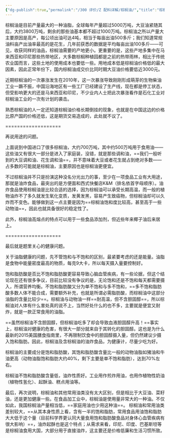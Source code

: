 ```yaml
---
{"dg-publish":true,"permalink":"/300 评价/Z 配料详解/棕榈油/","title":"棕榈油","created":"2024-01-25T18:45:04.000+08:00","updated":"2024-01-25T18:45:04.000+08:00"}
---
```



棕榈油是目前产量最大的一种油脂，全球每年产量超过5000万吨，大豆油紧随其后，大约3800万吨，剩余的那些油基本都不超过1000万吨。棕榈油之所以产量大主要原因是高产，每公顷出油可达4吨，相当于每亩出油500多斤；我们知道常规油料亩产出油率最高的是花生，几年前获悉的数据是平均每亩出油100多斤——可见，收获同样的油品，棕榈油需要的产地更小。更重要的是，这些产地多集中在马来西亚和印尼那些热带地区，大多数棕榈种植园都是之前的热带雨林，相比于传统农业国而言，这些土地的使用成本也要低一些。用地成本低是棕榈油价格低的最大因素，因此正常年份下，国内棕榈油成交价比同时期大豆油价格要低近3000元。

近期棕榈油的一次暴涨发生在2010年，这一次暴涨导致刚刚形成萌芽的生物柴油工业一蹶不振，中国沿海地区有一些工厂已经建设了生产线，现在都是停工状态，但受影响更大的还是马来西亚和印尼，不少业内人士把此次暴涨看作是石化工业对棕榈油工业的一次有计划的袭击。

熟悉棕榈油的人一定还知道棕榈油价格长期倒挂的现象，也就是在中国这边的价格比原产国的价格还低，这是期货交易造成的，此处就不议了。

===================

再说用途的问题。

上面说到中国进口了很多棕榈油，大约700万吨，其中约500万吨用于食用油——这些油又有很大一部分是进入了家庭装，没错，就是那些调和油，==我们一般听到的大豆调和油、花生调和油==，并不意味着大豆或者花生就占到绝对多数——占多数的可能就是棕榈油，主要原因也是棕榈油更便宜。

不过棕榈油并不只是扮演这种没名分光出力的事，至少在一项食品工业有大用途，那就是油炸食品，最突出的是方便面和西式快餐店K&M（排名依首字母顺序）。油炸食品使用棕榈油是比较合适的选择，因为棕榈油可以承受长期高温，而一般的植物油炸不了多久就发生氧化变质，发黄发黑，容易产生致癌物，但棕榈油却可以久炸而不变色。能够做到这一点主要是因为==棕榈油饱和度比较高，甚至高于一些动物油==，因此也就具备很好的稳定性了。

此外，棕榈油高熔点的特点可以用于一些食品添加剂，但近些年来椰子油后来居上。

===================

最后就是题里关心的健康问题。

关于油脂健康的问题，先不管饱和与不饱和的区别，最紧要考虑的还是能量。油脂是食物中能量密度最高的物质，每克9大卡，所以每天摄入量要控制好。

饱和脂肪酸是否比不饱和脂肪酸更容易导致心脑血管疾病，有一些论据，但这个结论现在还有很多争议，目前比较没有争议的是，无论饱和还是不饱和每天都需要摄入，所谓营养均衡。不饱和脂肪酸又分为单不饱和与多不饱和，==多不饱和脂肪酸多数人体不能合成，需要额外补充，也就是所谓必需脂肪酸，而棕榈油中这部分油脂的含量比较少==。棕榈油与动物油一样==耐高温，但不含胆固醇==，所以棕榈油对人体有什么害处真的说不上，当然好处什么的也不多，主要就是便宜又耐炸，就是一款正常食用的油脂。

==虽然棕榈油不含胆固醇，但棕榈油吃多了却会导致血液胆固醇升高！==事实上，棕榈油对健康的危害，有很大一部分就来自于其转化的胆固醇。这也是为什么最新的2015美国膳食指南里，不再限制饮食中的胆固醇摄入量，但仍然建议少摄入饱和脂肪。因此，棕榈油及含棕榈油的油炸食品，为健康计，尽量少吃为好。

棕榈油的主要成分是饱和脂肪酸，其饱和脂肪酸含量比一般的动物油脂如猪油和牛油更高（动物油脂饱和脂肪大约40%，剩下主要是单不饱和脂肪），达到70%左右。

棕榈油不饱和脂肪酸含量低，油炸性质好。工业用作煎炸用油，也用作植物性奶油（植物性氢化）、起酥油、糕点用油等。

最后，再次说明，棕榈油和其他常用油类没有太大区别，但是相比于大豆油、菜籽油，还是更加健康一些。在食品加工业中，棕榈油是使用量非常大的一种油。不仅如此，我国棕榈油产量相当低，==家庭用油也少用这种油==。
棕榈油和常用油类差别较大，==从其本身性质上看，含有一半的饱和脂肪，常用食品用油饱和脂肪大大低于这个量（目前科学界更认同大量食用饱和脂肪酸食品对身体心血管疾病有很大影响）==，油炸起酥也是这个特点；从需求来看，印尼、印度、巴基斯坦等是棕榈油食用大国，大部分用于直接油炸，这主要还是价格低廉和生活习惯所致。